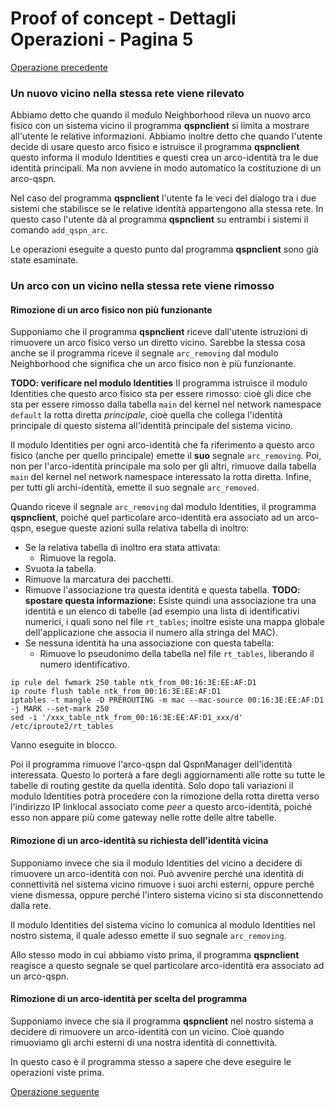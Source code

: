 # Proof of concept - Dettagli Operazioni - Pagina 5

[Operazione precedente](DettagliOperazioni4.md)

### <a name="Nuovo_vicino_stessa_rete"></a> Un nuovo vicino nella stessa rete viene rilevato

Abbiamo detto che quando il modulo Neighborhood rileva un nuovo arco fisico con un sistema vicino
il programma **qspnclient** si limita a mostrare all'utente le relative informazioni. Abbiamo inoltre
detto che quando l'utente decide di usare questo arco fisico e istruisce il programma **qspnclient**
questo informa il modulo Identities e questi crea un arco-identità tra le due identità principali.
Ma non avviene in modo automatico la costituzione di un arco-qspn.

Nel caso del programma **qspnclient** l'utente fa le veci del dialogo tra i due sistemi che
stabilisce se le relative identità appartengono alla stessa rete. In questo caso l'utente dà al
programma **qspnclient** su entrambi i sistemi il comando `add_qspn_arc`.

Le operazioni eseguite a questo punto dal programma **qspnclient** sono già state esaminate.

### <a name="Rimosso_vicino_stessa_rete"></a> Un arco con un vicino nella stessa rete viene rimosso

#### Rimozione di un arco fisico non più funzionante

Supponiamo che il programma **qspnclient** riceve dall'utente istruzioni di rimuovere un arco fisico
verso un diretto vicino. Sarebbe la stessa cosa anche se il programma riceve il segnale `arc_removing`
dal modulo Neighborhood che significa che un arco fisico non è più funzionante.

**TODO: verificare nel modulo Identities** Il programma istruisce il modulo Identities che questo arco fisico sta per essere rimosso:
cioè gli dice che sta per essere rimosso dalla tabella `main` del kernel nel network namespace `default` la rotta diretta *principale*,
cioè quella che collega l'identità principale di questo sistema all'identità principale del sistema vicino.

Il modulo Identities per ogni arco-identità che fa riferimento a questo arco fisico (anche per quello principale)
emette il **suo** segnale `arc_removing`. Poi, non per l'arco-identità principale ma solo per gli altri,
rimuove dalla tabella `main` del kernel nel network namespace interessato la rotta diretta. Infine, per tutti gli
archi-identità, emette il suo segnale `arc_removed`.

Quando riceve il segnale `arc_removing` dal modulo Identities, il programma **qspnclient**, poiché quel
particolare arco-identità era associato ad un arco-qspn, esegue queste azioni sulla relativa tabella di
inoltro:

*   Se la relativa tabella di inoltro era stata attivata:
    *   Rimuove la regola.
*   Svuota la tabella.
*   Rimuove la marcatura dei pacchetti.
*   Rimuove l'associazione tra questa identità e questa tabella. **TODO: spostare questa informazione:** Esiste
    quindi una associazione tra una identità e un elenco di tabelle (ad esempio una lista di identificativi
    numerici, i quali sono nel file `rt_tables`; inoltre esiste una mappa globale dell'applicazione che associa
    il numero alla stringa del MAC).
*   Se nessuna identità ha una associazione con questa tabella:
    *   Rimuove lo pseudonimo della tabella nel file `rt_tables`, liberando il numero identificativo.

```
ip rule del fwmark 250 table ntk_from_00:16:3E:EE:AF:D1
ip route flush table ntk_from_00:16:3E:EE:AF:D1
iptables -t mangle -D PREROUTING -m mac --mac-source 00:16:3E:EE:AF:D1 -j MARK --set-mark 250
sed -i '/xxx_table_ntk_from_00:16:3E:EE:AF:D1_xxx/d' /etc/iproute2/rt_tables
```

Vanno eseguite in blocco.

Poi il programma rimuove l'arco-qspn dal QspnManager dell'identità interessata. Questo lo
porterà a fare degli aggiornamenti alle rotte su tutte le tabelle di routing gestite da quella identità.
Solo dopo tali variazioni il modulo Identities potrà procedere con la rimozione della rotta diretta
verso l'indirizzo IP linklocal associato come *peer* a questo arco-identità, poiché
esso non appare più come gateway nelle rotte delle altre tabelle.

#### Rimozione di un arco-identità su richiesta dell'identità vicina

Supponiamo invece che sia il modulo Identities del vicino a decidere di rimuovere un arco-identità
con noi. Può avvenire perché una identità di connettività nel sistema vicino rimuove i
suoi archi esterni, oppure perché viene dismessa, oppure perché l'intero sistema vicino si sta
disconnettendo dalla rete.

Il modulo Identities del sistema vicino lo comunica al modulo Identities nel nostro sistema, il
quale adesso emette il suo segnale `arc_removing`.

Allo stesso modo in cui abbiamo visto prima, il programma **qspnclient** reagisce a questo segnale
se quel particolare arco-identità era associato ad un arco-qspn.

#### Rimozione di un arco-identità per scelta del programma

Supponiamo invece che sia il programma **qspnclient** nel nostro sistema a decidere di rimuovere un
arco-identità con un vicino. Cioè quando rimuoviamo gli archi esterni di una nostra identità di connettività.

In questo caso è il programma stesso a sapere che deve eseguire le operazioni viste prima.

[Operazione seguente](DettagliOperazioni6.md)
